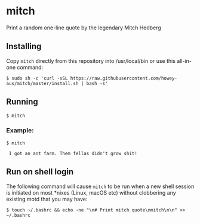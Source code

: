 # mitch

Print a random one-line quote by the legendary Mitch Hedberg

## Installing

Copy `mitch` directly from this repository into /usr/local/bin or use this all-in-one command:

```
$ sudo sh -c 'curl -sSL https://raw.githubusercontent.com/howey-aus/mitch/master/install.sh | bash -s'
```

## Running 

```
$ mitch
```

### Example:

```
$ mitch

 I got an ant farm. Them fellas didn't grow shit!

```

## Run on shell login

The following command will cause `mitch` to be run when a new shell session is initiated on most *nixes (Linux, macOS etc) without clobbering any existing motd that you may have:

```
$ touch ~/.bashrc && echo -ne "\n# Print mitch quote\nmitch\n\n" >> ~/.bashrc 
```
